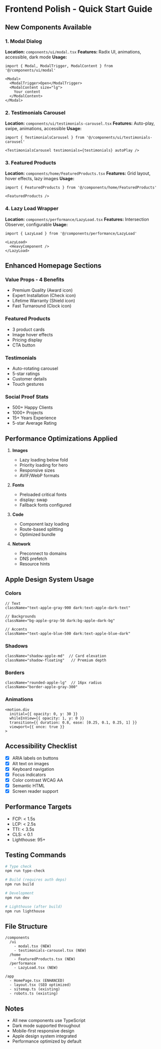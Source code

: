 # Frontend Polish - Quick Start Guide

## New Components Available

### 1. Modal Dialog
**Location:** `components/ui/modal.tsx`
**Features:** Radix UI, animations, accessible, dark mode
**Usage:**
```tsx
import { Modal, ModalTrigger, ModalContent } from '@/components/ui/modal'

<Modal>
  <ModalTrigger>Open</ModalTrigger>
  <ModalContent size="lg">
    Your content
  </ModalContent>
</Modal>
```

### 2. Testimonials Carousel
**Location:** `components/ui/testimonials-carousel.tsx`
**Features:** Auto-play, swipe, animations, accessible
**Usage:**
```tsx
import { TestimonialsCarousel } from '@/components/ui/testimonials-carousel'

<TestimonialsCarousel testimonials={testimonials} autoPlay />
```

### 3. Featured Products
**Location:** `components/home/FeaturedProducts.tsx`
**Features:** Grid layout, hover effects, lazy images
**Usage:**
```tsx
import { FeaturedProducts } from '@/components/home/FeaturedProducts'

<FeaturedProducts />
```

### 4. Lazy Load Wrapper
**Location:** `components/performance/LazyLoad.tsx`
**Features:** Intersection Observer, configurable
**Usage:**
```tsx
import { LazyLoad } from '@/components/performance/LazyLoad'

<LazyLoad>
  <HeavyComponent />
</LazyLoad>
```

## Enhanced Homepage Sections

### Value Props - 4 Benefits
- Premium Quality (Award icon)
- Expert Installation (Check icon)
- Lifetime Warranty (Shield icon)
- Fast Turnaround (Clock icon)

### Featured Products
- 3 product cards
- Image hover effects
- Pricing display
- CTA button

### Testimonials
- Auto-rotating carousel
- 5-star ratings
- Customer details
- Touch gestures

### Social Proof Stats
- 500+ Happy Clients
- 1000+ Projects
- 15+ Years Experience
- 5-star Average Rating

## Performance Optimizations Applied

1. **Images**
   - Lazy loading below fold
   - Priority loading for hero
   - Responsive sizes
   - AVIF/WebP formats

2. **Fonts**
   - Preloaded critical fonts
   - display: swap
   - Fallback fonts configured

3. **Code**
   - Component lazy loading
   - Route-based splitting
   - Optimized bundle

4. **Network**
   - Preconnect to domains
   - DNS prefetch
   - Resource hints

## Apple Design System Usage

### Colors
```tsx
// Text
className="text-apple-gray-900 dark:text-apple-dark-text"

// Backgrounds
className="bg-apple-gray-50 dark:bg-apple-dark-bg"

// Accents
className="text-apple-blue-500 dark:text-apple-blue-dark"
```

### Shadows
```tsx
className="shadow-apple-md"  // Card elevation
className="shadow-floating"   // Premium depth
```

### Borders
```tsx
className="rounded-apple-lg"  // 16px radius
className="border-apple-gray-300"
```

### Animations
```tsx
<motion.div
  initial={{ opacity: 0, y: 30 }}
  whileInView={{ opacity: 1, y: 0 }}
  transition={{ duration: 0.8, ease: [0.25, 0.1, 0.25, 1] }}
  viewport={{ once: true }}
>
```

## Accessibility Checklist

- [x] ARIA labels on buttons
- [x] Alt text on images
- [x] Keyboard navigation
- [x] Focus indicators
- [x] Color contrast WCAG AA
- [x] Semantic HTML
- [x] Screen reader support

## Performance Targets

- FCP: < 1.5s
- LCP: < 2.5s
- TTI: < 3.5s
- CLS: < 0.1
- Lighthouse: 95+

## Testing Commands

```bash
# Type check
npm run type-check

# Build (requires auth deps)
npm run build

# Development
npm run dev

# Lighthouse (after build)
npm run lighthouse
```

## File Structure

```
/components
  /ui
    - modal.tsx (NEW)
    - testimonials-carousel.tsx (NEW)
  /home
    - FeaturedProducts.tsx (NEW)
  /performance
    - LazyLoad.tsx (NEW)

/app
  - HomePage.tsx (ENHANCED)
  - layout.tsx (SEO optimized)
  - sitemap.ts (existing)
  - robots.ts (existing)
```

## Notes

- All new components use TypeScript
- Dark mode supported throughout
- Mobile-first responsive design
- Apple design system integrated
- Performance optimized by default
